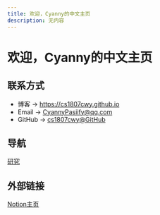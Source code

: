 ```yaml
---
title: 欢迎，Cyanny的中文主页
description: 无内容
---
```


# 欢迎，Cyanny的中文主页

## 联系方式

* 博客 -> <https://cs1807cwy.github.io>
* Email -> <CyannyPasiify@qq.com>
* GitHub -> [cs1807cwy@GitHub](https://github.com/cs1807cwy)

## 导航

[研究](https://cs1807cwy.github.io/research/index)

## 外部链接

[Notion主页](https://luxuriant-caption-d5b.notion.site/99745d95b97044a4b1d0731a3bbaf61a?pvs=4)
